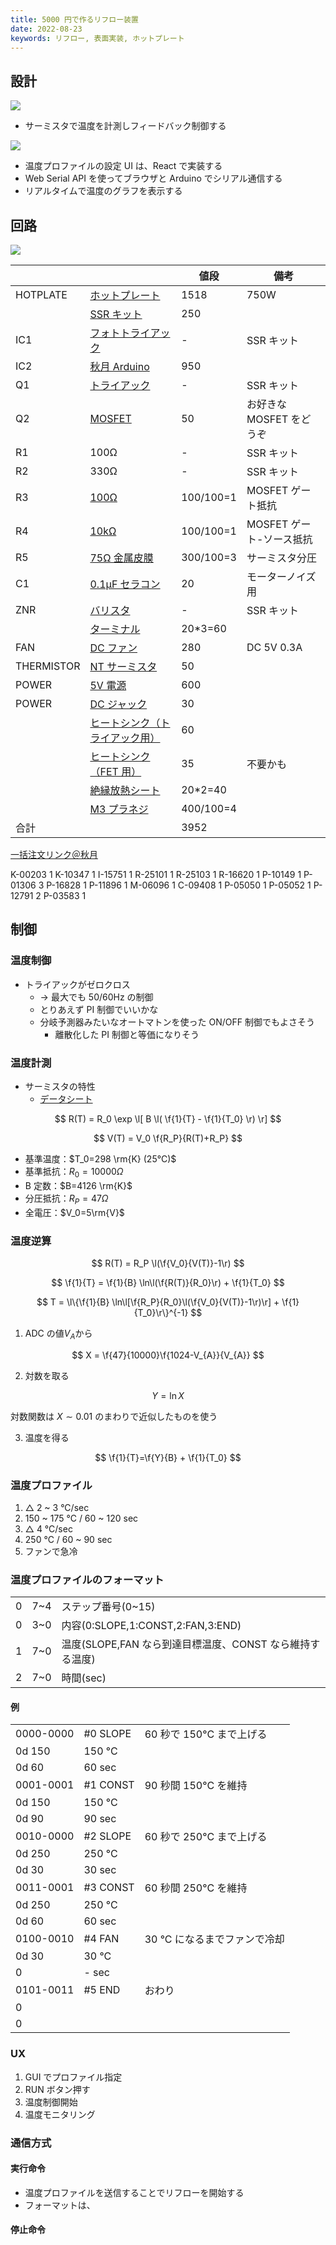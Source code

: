```yaml
---
title: 5000 円で作るリフロー装置
date: 2022-08-23
keywords: リフロー, 表面実装, ホットプレート
---
```


## 設計

![](img/about.dio.svg)

- サーミスタで温度を計測しフィードバック制御する

![](img/ui.dio.svg)

- 温度プロファイルの設定 UI は、React で実装する
- Web Serial API を使ってブラウザと Arduino でシリアル通信する
- リアルタイムで温度のグラフを表示する

## 回路

![](img/reflow_schematic.png)

|            |                                                                                 | 値段      | 備考                     |
| ---------- | ------------------------------------------------------------------------------- | --------- | ------------------------ |
| HOTPLATE   | [ホットプレート](https://amzn.asia/d/dPVi2IT)                                   | 1518      | 750W                     |
|            | [SSR キット](https://akizukidenshi.com/catalog/g/gK-00203/)                     | 250       |                          |
| IC1        | [フォトトライアック](https://akizukidenshi.com/catalog/g/gI-07634/)             | -         | SSR キット               |
| IC2        | [秋月 Arduino](https://akizukidenshi.com/catalog/g/gK-10347/)                   | 950       |                          |
| Q1         | [トライアック](https://akizukidenshi.com/catalog/g/gI-01017/)                   | -         | SSR キット               |
| Q2         | [MOSFET](https://akizukidenshi.com/catalog/g/gI-15751/)                         | 50        | お好きな MOSFET をどうぞ |
| R1         | 100Ω                                                                            | -         | SSR キット               |
| R2         | 330Ω                                                                            | -         | SSR キット               |
| R3         | [100Ω](https://akizukidenshi.com/catalog/g/gR-25101/)                           | 100/100=1 | MOSFET ゲート抵抗        |
| R4         | [10kΩ](https://akizukidenshi.com/catalog/g/gR-25103/)                           | 100/100=1 | MOSFET ゲート-ソース抵抗 |
| R5         | [75Ω 金属皮膜](https://akizukidenshi.com/catalog/g/gR-16620/)                   | 300/100=3 | サーミスタ分圧           |
| C1         | [0.1μF セラコン](https://akizukidenshi.com/catalog/g/gP-10149/)                 | 20        | モーターノイズ用         |
| ZNR        | [バリスタ](https://akizukidenshi.com/catalog/g/gP-12563/)                       | -         | SSR キット               |
|            | [ターミナル](https://akizukidenshi.com/catalog/g/gP-01306/)                     | 20\*3=60  |                          |
| FAN        | [DC ファン](https://akizukidenshi.com/catalog/g/gP-16828/)                      | 280       | DC 5V 0.3A               |
| THERMISTOR | [NT サーミスタ](https://akizukidenshi.com/catalog/g/gP-11896/)                  | 50        |                          |
| POWER      | [5V 電源](https://akizukidenshi.com/catalog/g/gM-06096/)                        | 600       |                          |
| POWER      | [DC ジャック](https://akizukidenshi.com/catalog/g/gC-09408/)                    | 30        |                          |
|            | [ヒートシンク（トライアック用）](https://akizukidenshi.com/catalog/g/gP-05050/) | 60        |                          |
|            | [ヒートシンク（FET 用）](https://akizukidenshi.com/catalog/g/gP-05052/)         | 35        | 不要かも                 |
|            | [絶縁放熱シート](https://akizukidenshi.com/catalog/g/gP-12791/)                 | 20\*2=40  |                          |
|            | [M3 プラネジ](https://akizukidenshi.com/catalog/g/gP-03583/)                    | 400/100=4 |                          |
| 合計       |                                                                                 | 3952      |                          |

[一括注文リンク＠秋月](https://akizukidenshi.com/catalog/cart/cart.aspx?goods=K-00203,K-10347,I-15751,R-25101,R-25103,R-16620,P-10149,P-01306,P-16828,P-11896,M-06096,C-09408,P-05050,P-05052,P-12791,P-03583&qty=1,1,1,1,1,1,1,3,1,1,1,1,1,1,2,1)

K-00203 1
K-10347 1
I-15751 1
R-25101 1
R-25103 1
R-16620 1
P-10149 1
P-01306 3
P-16828 1
P-11896 1
M-06096 1
C-09408 1
P-05050 1
P-05052 1
P-12791 2
P-03583 1

## 制御

### 温度制御

- トライアックがゼロクロス
  - → 最大でも 50/60Hz の制御
  - とりあえず PI 制御でいいかな
  - 分岐予測器みたいなオートマトンを使った ON/OFF 制御でもよさそう
    - 離散化した PI 制御と等価になりそう

### 温度計測

- サーミスタの特性
  - [データシート](https://www.semitec.co.jp/uploads/2021/11/nt_thermistor2015.pdf)

$$
R(T) = R_0 \exp \l[ B \l( \f{1}{T} - \f{1}{T_0} \r) \r]
$$

$$
V(T) = V_0 \f{R_P}{R(T)+R_P}
$$

- 基準温度：$T_0=298 \rm{K} (25°C)$
- 基準抵抗：$R_0=10000 \Omega$
- B 定数：$B=4126 \rm{K}$
- 分圧抵抗：$R_P=47 \Omega$
- 全電圧：$V_0=5\rm{V}$

### 温度逆算

$$
R(T) = R_P \l(\f{V_0}{V(T)}-1\r)
$$

$$
\f{1}{T} = \f{1}{B} \ln\l(\f{R(T)}{R_0}\r) + \f{1}{T_0}
$$

$$
T = \l\{\f{1}{B} \ln\l[\f{R_P}{R_0}\l(\f{V_0}{V(T)}-1\r)\r] + \f{1}{T_0}\r\}^{-1}
$$

1. ADC の値$V_A$から

$$
X = \f{47}{10000}\f{1024-V_{A}}{V_{A}}
$$

2. 対数を取る

$$
Y = \ln X
$$

対数関数は $X\sim 0.01$ のまわりで近似したものを使う

3. 温度を得る

$$
\f{1}{T}=\f{Y}{B} + \f{1}{T_0}
$$

### 温度プロファイル

1. △ 2 ~ 3 °C/sec
2. 150 ~ 175 °C / 60 ~ 120 sec
3. △ 4 °C/sec
4. 250 °C / 60 ~ 90 sec
5. ファンで急冷

### 温度プロファイルのフォーマット

|     |     |                                                          |
| --- | --- | -------------------------------------------------------- |
| 0   | 7~4 | ステップ番号(0~15)                                       |
| 0   | 3~0 | 内容(0:SLOPE,1:CONST,2:FAN,3:END)                        |
| 1   | 7~0 | 温度(SLOPE,FAN なら到達目標温度、CONST なら維持する温度) |
| 2   | 7~0 | 時間(sec)                                                |

#### 例

|           |          |                              |
| --------- | -------- | ---------------------------- |
| 0000-0000 | #0 SLOPE | 60 秒で 150°C まで上げる     |
| 0d 150    | 150 °C   |                              |
| 0d 60     | 60 sec   |                              |
| 0001-0001 | #1 CONST | 90 秒間 150°C を維持         |
| 0d 150    | 150 °C   |                              |
| 0d 90     | 90 sec   |                              |
| 0010-0000 | #2 SLOPE | 60 秒で 250°C まで上げる     |
| 0d 250    | 250 °C   |                              |
| 0d 30     | 30 sec   |                              |
| 0011-0001 | #3 CONST | 60 秒間 250°C を維持         |
| 0d 250    | 250 °C   |                              |
| 0d 60     | 60 sec   |                              |
| 0100-0010 | #4 FAN   | 30 °C になるまでファンで冷却 |
| 0d 30     | 30 °C    |                              |
| 0         | - sec    |                              |
| 0101-0011 | #5 END   | おわり                       |
| 0         |          |                              |
| 0         |          |                              |

### UX

1. GUI でプロファイル指定
2. RUN ボタン押す
3. 温度制御開始
4. 温度モニタリング

### 通信方式

#### 実行命令

- 温度プロファイルを送信することでリフローを開始する
- フォーマットは、

#### 停止命令
